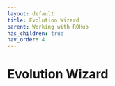 ```yaml
---
layout: default
title: Evolution Wizard
parent: Working with ROHub
has_children: true
nav_order: 4
---
```


# Evolution Wizard
